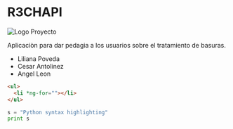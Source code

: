 # R3CHAPI

![Logo Proyecto](https://raw.githubusercontent.com/TalentoBogotaFedesoft/it-talent-052-r3chapi/master/Proyecto/dise%C3%B1os/logo/logo.png)

Aplicaciòn para dar pedagia a los usuarios sobre el tratamiento de basuras.

- Liliana Poveda
- Cesar Antolinez
- Angel Leon


```html
<ul>
  <li *ng-for=""></li>
</ul>
```
 
```python
s = "Python syntax highlighting"
print s
```
 
